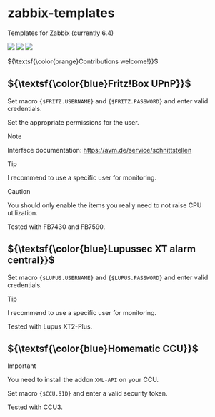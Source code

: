 # zabbix-templates
Templates for Zabbix (currently 6.4)

![](https://img.shields.io/static/v1?label=&message=AVM%20Fritz!Box&color=maroon)
![](https://img.shields.io/static/v1?label=&message=Lupussec%20XT&color=darkorange)
![](https://img.shields.io/static/v1?label=&message=Homematic%20CCU&color=navy)

${\textsf{\color{orange}Contributions welcome!}}$

## ${\textsf{\color{blue}Fritz!Box UPnP}}$

Set macro ``{$FRITZ.USERNAME}`` and ``{$FRITZ.PASSWORD}`` and enter valid credentials.

Set the appropriate permissions for the user.

> [!Note]
> Interface documentation: https://avm.de/service/schnittstellen

> [!Tip]
> I recommend to use a specific user for monitoring.

> [!Caution]
> You should only enable the items you really need to not raise CPU utilization.

Tested with FB7430 and FB7590.

## ${\textsf{\color{blue}Lupussec XT alarm central}}$

Set macro ``{$LUPUS.USERNAME}`` and ``{$LUPUS.PASSWORD}`` and enter valid credentials.

> [!Tip]
> I recommend to use a specific user for monitoring.

Tested with Lupus XT2-Plus.

## ${\textsf{\color{blue}Homematic CCU}}$

> [!Important]
> You need to install the addon ``XML-API`` on your CCU.

Set macro ``{$CCU.SID}`` and enter a valid security token.

Tested with CCU3.
